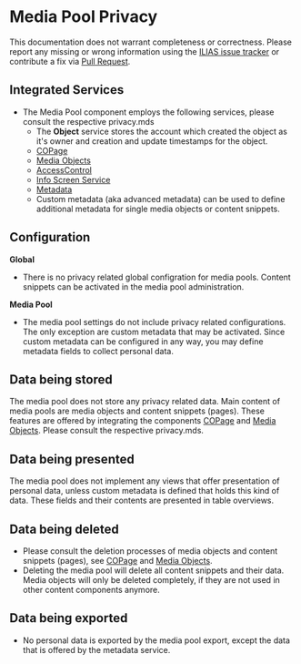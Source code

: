 # Media Pool Privacy

This documentation does not warrant completeness or correctness. Please report any
missing or wrong information using the [ILIAS issue tracker](https://mantis.ilias.de)
or contribute a fix via [Pull Request](../../docs/development/contributing.md#pull-request-to-the-repositories).

## Integrated Services

- The Media Pool component employs the following services, please consult the respective privacy.mds
    - The **Object** service stores the account which created the
      object as it's owner and creation and update timestamps for the
      object.
    - [COPage](../COPage/PRIVACY.md)
    - [Media Objects](../MediaObjects/PRIVACY.md)
    - [AccessControl](../AccessControl/PRIVACY.md)
    - [Info Screen Service](../InfoScreen/PRIVACY.md)
    - [Metadata](../MetaData/Privacy.md)
    - Custom metadata (aka advanced metadata) can be used to define additional metadata for single media objects or content snippets.

## Configuration

**Global**

- There is no privacy related global configration for media pools. Content snippets can be activated in the media pool administration.

**Media Pool**

- The media pool settings do not include privacy related configurations. The only exception are custom metadata that may be activated. Since custom metadata can be configured in any way, you may define metadata fields to collect personal data. 

## Data being stored

The media pool does not store any privacy related data. Main content of media pools are media objects and content snippets (pages). These features are offered by integrating the components [COPage](../COPage/PRIVACY.md) and [Media Objects](../MediaObjects/PRIVACY.md). Please consult the respective privacy.mds.

## Data being presented

The media pool does not implement any views that offer presentation of personal data, unless custom metadata is defined that holds this kind of data. These fields and their contents are presented in table overviews.

## Data being deleted

- Please consult the deletion processes of media objects and content snippets (pages), see [COPage](../COPage/PRIVACY.md) and [Media Objects](../MediaObjects/PRIVACY.md).
- Deleting the media pool will delete all content snippets and their data. Media objects will only be deleted completely, if they are not used in other content components anymore.

## Data being exported

- No personal data is exported by the media pool export, except the data that is offered by the metadata service.
